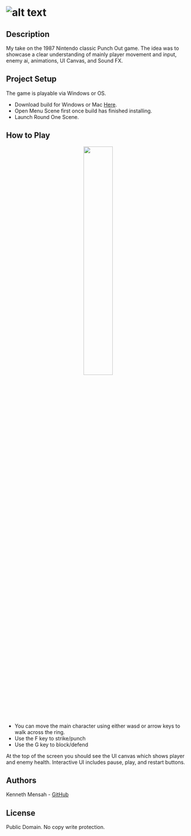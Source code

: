 # ![alt text](https://www.mobygames.com/images/covers/l/207204-mike-tyson-s-punch-out-nes-front-cover.png)

## Description
My take on the 1987 Nintendo classic Punch Out game. The idea was to showcase a clear understanding of mainly player movement and input, enemy ai, animations, UI Canvas, and Sound FX.

## Project Setup
The game is playable via Windows or OS.

- Download build for Windows or Mac [Here]( https://github.com/Ken-Mens/Punch_Out/tree/main/Assets/Builds).
- Open Menu Scene first once build has finished installing.
- Launch Round One Scene. 

## How to Play

<p align="center">
<img src="https://media4.giphy.com/media/3o7aCTfyhYawdOXcFW/giphy.gif?cid=ecf05e472x8w9x44j1cp82mc9i57gg31kip7xrx6aygmv35k&rid=giphy.gif" width="40%"></p>

- You can move the  main character using either wasd or arrow keys to walk across the ring.
- Use the F key to strike/punch
- Use the G key to block/defend

At the top of the screen you should see the UI canvas which shows player and enemy health. Interactive UI includes pause, play, and restart buttons.

## Authors
 Kenneth Mensah - [GitHub](https://github.com/Ken-Mens)
 
## License
Public Domain. No copy write protection.
